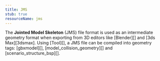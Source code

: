 ```yaml
---
title: JMS
stub: true
resourceName: jms
---
```

The **Jointed Model Skeleton** (JMS) file format is used as an intermediate geometry format when exporting from 3D editors like [Blender][] and [3ds Max][3dsmax]. Using [Tool][], a JMS file can be compiled into geometry tags: [gbxmodel][], [model_collision_geometry][] and [scenario_structure_bsp][].
